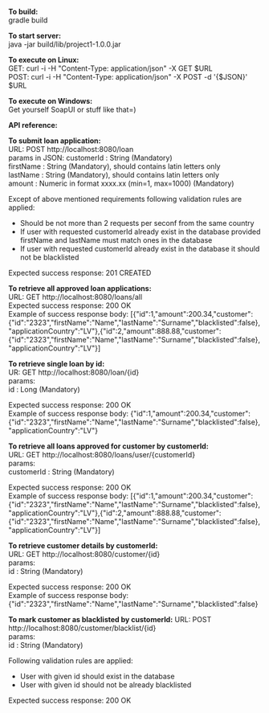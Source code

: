 <b>To build:</b>  
gradle build

<b>To start server:</b>  
java -jar build/lib/project1-1.0.0.jar  

<b>To execute on Linux:</b>  
GET: curl -i -H "Content-Type: application/json" -X GET $URL  
POST: curl -i -H "Content-Type: application/json" -X POST -d '{$JSON}' $URL  

<b>To execute on Windows:</b>  
Get yourself SoapUI or stuff like that=)  

<b>API reference:</b>  

**To submit loan application:**   
URL: POST http://localhost:8080/loan  
params in JSON: 
customerId : String (Mandatory)  
firstName : String (Mandatory), should contains latin letters only  
lastName : String (Mandatory), should contains latin letters only  
amount : Numeric in format xxxx.xx (min=1, max=1000) (Mandatory)   

Except of above mentioned requirements following validation rules are applied: 
  - Should be not more than 2 requests per seconf from the same country
  - If user with requested customerId already exist in the database provided firstName and lastName must match ones in the database
  - If user with requested customerId already exist in the database it should not be blacklisted  

Expected success response: 201 CREATED 



**To retrieve all approved loan applications:**  
URL: GET http://localhost:8080/loans/all  
Expected success response: 200 OK  
Example of success response body: [{"id":1,"amount":200.34,"customer":{"id":"2323","firstName":"Name","lastName":"Surname","blacklisted":false},"applicationCountry":"LV"},{"id":2,"amount":888.88,"customer":{"id":"2323","firstName":"Name","lastName":"Surname","blacklisted":false},"applicationCountry":"LV"}]  



**To retrieve single loan by id:**  
UR: GET http://localhost:8080/loan/{id}  
params:  
id : Long (Mandatory)  

Expected success response: 200 OK  
Example of success response body: {"id":1,"amount":200.34,"customer":{"id":"2323","firstName":"Name","lastName":"Surname","blacklisted":false},"applicationCountry":"LV"}



**To retrieve all loans approved for customer by customerId:**  
URL: GET http://localhost:8080/loans/user/{customerId}  
params:  
customerId : String (Mandatory)  

Expected success response: 200 OK  
Example of success response body: [{"id":1,"amount":200.34,"customer":{"id":"2323","firstName":"Name","lastName":"Surname","blacklisted":false},"applicationCountry":"LV"},{"id":2,"amount":888.88,"customer":{"id":"2323","firstName":"Name","lastName":"Surname","blacklisted":false},"applicationCountry":"LV"}] 



**To retrieve customer details by customerId:**  
URL: GET http://localhost:8080/customer/{id}  
params:  
id : String (Mandatory)  

Expected success response: 200 OK  
Example of success response body: {"id":"2323","firstName":"Name","lastName":"Surname","blacklisted":false} 



**To mark customer as blacklisted by customerId:** 
URL: POST http://localhost:8080/customer/blacklist/{id}  
params:  
id : String (Mandatory)  

Following validation rules are applied: 
  - User with given id should exist in the database
  - User with given id should not be already blacklisted  

Expected success response: 200 OK





